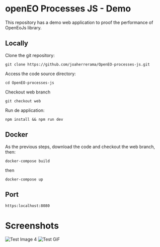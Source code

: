 # openEO Processes JS - Demo

This repository has a demo web application to proof the performance of OpenEoJs library.

## Locally

Clone the git repository:

`git clone https://github.com/joaherrerama/OpenEO-processes-js.git`

Access the code source directory:

`cd OpenEO-processes-js`

Checkout web branch

`git checkout web`

Run de application:

`npm install && npm run dev`

## Docker 

As the previous steps, download the code and checkout the web branch, then:

`docker-compose build`

then

`docker-compose up`

## Port

`https:localhost:8080`


# Screenshots

![Test Image 4](https://github.com/joaherrerama/OpenEO-processes-js/blob/web/public/Screenshot%202023-01-09%20at%2005.58.47.png)
![Test GiF](https://github.com/joaherrerama/OpenEO-processes-js/blob/web/public/video_demo.gif)


